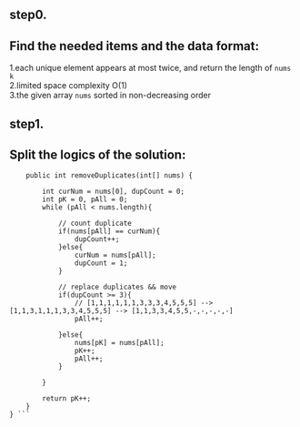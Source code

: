 ## step0.<br>
## Find the needed items and the data format:<br>
1.each unique element appears at most twice, and return the length of ```nums``` ```k```<br>
2.limited space complexity O(1)<br>
3.the given array ```nums``` sorted in non-decreasing order<br>
## step1.<br>
## Split the logics of the solution:<br>
```class Solution {
    public int removeDuplicates(int[] nums) {
        
        int curNum = nums[0], dupCount = 0;
        int pK = 0, pAll = 0;
        while (pAll < nums.length){

            // count duplicate
            if(nums[pAll] == curNum){
                dupCount++;
            }else{
                curNum = nums[pAll];
                dupCount = 1;
            }

            // replace duplicates && move
            if(dupCount >= 3){
                // [1,1,1,1,1,1,3,3,3,4,5,5,5] --> [1,1,3,1,1,1,3,3,4,5,5,5] --> [1,1,3,3,4,5,5,-,-,-,-,-]
                pAll++;

            }else{
                nums[pK] = nums[pAll];
                pK++;
                pAll++;
            }

        }

        return pK++;
    }
} ```
